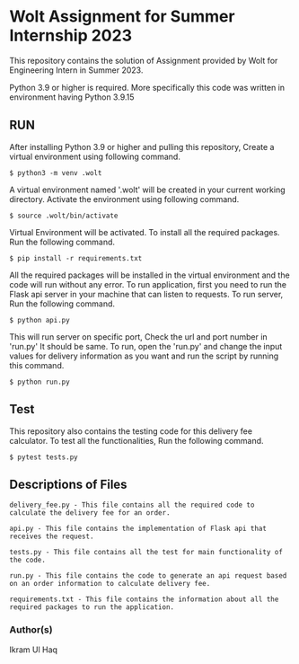 # Wolt Assignment for Summer Internship 2023

This repository contains the solution of Assignment provided by Wolt for Engineering Intern in Summer 2023.

Python 3.9 or higher is required. More specifically this code was written in environment having Python 3.9.15

## RUN

After installing Python 3.9 or higher and pulling this repository, Create a virtual environment using following command.

```
$ python3 -m venv .wolt
```

A virtual environment named '.wolt' will be created in your current working directory.
Activate the environment using following command.
```angular2html
$ source .wolt/bin/activate
```
Virtual Environment will be activated. To install all the required packages. Run the following command.

```
$ pip install -r requirements.txt
```

All the required packages will be installed in the virtual environment and the code will run without any error. To run application, first you need to run the Flask api server in your machine that can listen to requests. To run server, Run the following command.

```angular2html
$ python api.py
```

This will run server on specific port, Check the url and port number in 'run.py' It should be same. To run, open the 'run.py' and change the input values for delivery information as you want and run the script by running this command.

```
$ python run.py
```

## Test
This repository also contains the testing code for this delivery fee calculator. To test all the functionalities, Run the following command.

```
$ pytest tests.py
```

## Descriptions of Files

``````
delivery_fee.py - This file contains all the required code to calculate the delivery fee for an order.

api.py - This file contains the implementation of Flask api that receives the request.

tests.py - This file contains all the test for main functionality of the code.

run.py - This file contains the code to generate an api request based on an order information to calculate delivery fee.

requirements.txt - This file contains the information about all the required packages to run the application.
``````

### Author(s)

Ikram Ul Haq
